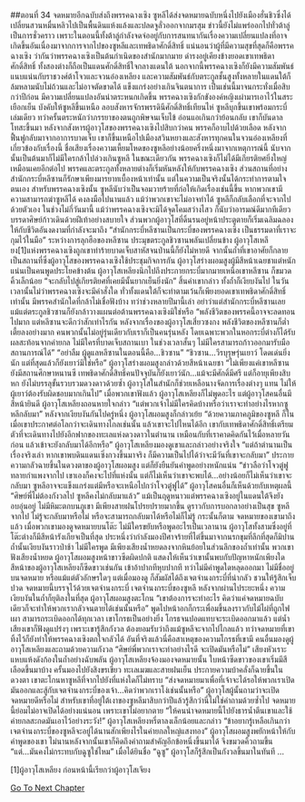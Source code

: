 ##ตอนที่ 34 จดหมายอีกฉบับส่งถึงพรรคฉางเซิง
ซูหลีได้ส่งจดหมายฉบับหนึ่งไปยังเมืองฮั่นชิวซึ่งได้เปลี่ยนสวนหมื่นหลิวไปเป็นพื้นดินแห้งแล้งและปลดจูลั่วออกจากมรสุม
ข่าวนี้ยังไม่แพร่ออกไปทั่วต้าลู่เป็นการชั่วคราว
เพราะในตอนนี้ทั้งต้าลู่กำลังจดจ่ออยู่กับการสนทนากันเรื่องความเปลี่ยนแปลงที่อาจเกิดขึ้นอันเนื่องมาจากการจากไปของซูหลีและเทพธิดาศักดิ์สิทธิ์
แน่นอนว่าผู้ที่มีความสุขที่สุดก็คือพรรคฉางเซิง
ว่ากันว่าพรรคฉางเซิงเป็นต้นกำเนิดของสำนักมากมาย ดำรงอยู่เคียงข้างยอดเขาเทพธิดาศักดิ์สิทธิ์ ทั้งสองต่างก็ถือเป็นแดนศักดิ์สิทธิ์ใจกลางแดนใต้ นอกจากนี้พรรคฉางเซิงก็ยังมีความสัมพันธ์แนบแน่นกับราชวงศ์ต้าโจวและจวนอ๋องเหลียง และความสัมพันธ์กับตระกูลชั้นสูงทั้งหลายในแดนใต้ก็ล้มหลามนับไม่ถ้วนและไม่อาจตัดขาดได้ แข็งแกร่งอย่างเกินจินตนาการ
เป็นเช่นนี้มาจนกระทั่งเมื่อสิบกว่าปีก่อน มีความเปลี่ยนแปลงอันน่าตระหนกเกิดขึ้น พรรคฉางเซิงกักขังองค์หญิงเผ่ามารเอาไว้ในสระเยือกเย็น บังคับให้ซูหลีขึ้นเหนือ ลอบสังหารจักรพรรดินีศักดิ์สิทธิ์เทียนไห่ ซูหลีบุกขึ้นเขาพร้อมกระบี่เล่มเดียว ทว่าครั้นตระหนักว่าภรรยาของตนถูกพิษจนเจ็บไข้ อ่อนแอเกินกว่าย้อนกลับ เขาก็บันดาลโทสะขึ้นมา หลังจากสังหารผู้อาวุโสของพรรคฉางเซิงไปสิบกว่าคน พรรคก็อาบไปด้วยเลือด หลังจากฟื้นฟูกลับมาจากอาการบาดเจ็บ เขาก็ขึ้นเหนือไปเมืองสวินหยางและสังหารทุกคนในจวนอ๋องเหลียงที่เกี่ยวข้องกับเรื่องนี้ ชื่อเสียงเรื่องความเหี้ยมโหดของซูหลีอย่างน้อยครึ่งหนึ่งมาจากเหตุการณ์นี้
นับจากนั้นเป็นต้นมาก็ไม่มีใครกล้าไปล่วงเกินซูหลี ในขณะเดียวกัน พรรคฉางเซิงก็ไม่ได้มีเกียรติยศยิ่งใหญ่เหมือนเคยอีกต่อไป พรรคและตระกูลทั้งหลายต่างก็เริ่มหันหลังให้กับพรรคฉางเซิง ส่วนสถานที่อย่างสำนักกระบี่หลีซานก็รักษาเพียงมารยาทเบื้องหน้าเท่านั้น แต่ในความเป็นจริงนั้นได้กระทำการตามใจตนเอง
สำหรับพรรคฉางเซิงนั้น ซูหลีนับว่าเป็นจอมวายร้ายที่ก่อให้เกิดเรื่องเช่นนี้ขึ้น
หากพวกเขามีความสามารถฆ่าซูหลีได้ คงลงมือไปนานแล้ว
แม้ว่าพวกเขาจะไม่อาจทำได้ ซูหลีก็กลับเลือกที่จะจากไปด้วยตัวเอง
ในช่วงไม่กี่วันมานี้ แม้ว่าพรรคฉางเซิงจะมิได้จุดโคมสว่างไสว ก็นับว่าอารมณ์ดีมากทีเดียว บรรดาศิษย์ก้าวเดินด้วยฝีเท้าอย่างสบายใจ ส่วนพวกผู้อาวุโสที่ดิ้นรนอยู่หน้าประตูตายก็เริ่มเฉลิมฉลองให้กับชีวิตอันงดงามที่กำลังจะมาถึง
“สำนักกระบี่หลีซานเป็นกระบี่ของพรรคฉางเซิง เป็นธรรมดาที่เราจะกุมไว้ในมือ”
ระหว่างการลุกฮือของหลีซาน ประมุขตระกูลชิวซานพลันเปลี่ยนข้าง ผู้อาวุโสเหลียง[1]แห่งพรรคฉางเซิงถูกเขาทำร้ายบาดเจ็บสาหัสจนป่านนี้ก็ยังไม่หายดี จากนั้นถ้ำที่เขาอาศัยก็กลายเป็นสถานที่ซึ่งผู้อาวุโสของพรรคฉางเซิงใช้ประชุมกิจการกัน ผู้อาวุโสร่างผอมสูงผู้มีสีหน้าเฉยชาแต่หนักแน่นเป็นคนพูดประโยคข้างต้น
ผู้อาวุโสเหลียงนึกไปถึงประกายกระบี่มากมายเหนือเขาหลีซาน ก็ขมวดคิ้วเล็กน้อย “จะกลับไปสู่เกียรติยศที่เคยมีนั้นยากเย็นยิ่งนัก”
สิ้นคำเขากล่าว ทั้งถ้ำก็เงียบงันไป ในวันเวลานั้นไม่ว่าพรรคฉางเซิงจะมีคำสั่งใด ทั่วทั้งแดนใต้ก็จะทำตามเว้นก็เพียงยอดเขาเทพธิดาศักดิ์สิทธิ์เท่านั้น มีพรรคสำนักใดที่กล้าไม่เชื่อฟังบ้าง ทว่าช่วงหลายปีมานี้เล่า อย่าว่าแต่สำนักกระบี่หลีซานเลย แม้แต่ตระกูลชิวซานก็ยังกล้าวางแผนต่อต้านพรรคฉางเซิงมิใช่หรือ
“พลังชีวิตของพรรคนี้อาจจะลดทอนไปมาก แต่หลีซานจะดีกว่าสักเท่าไรกัน หลังจากเรื่องของผู้อาวุโสเสี่ยวซงกง พลังชีวิตของหลีซานก็ต่ำเตี้ยลงอย่างมาก คนพวกนั้นไม่อยู่รุ่นเดียวกับเราก็เป็นคนรุ่นหลัง โดยเฉพาะพวกในหอกระบี่ต่างก็ได้รับผลสะท้อนจากค่ายกล ไม่มีใครที่บาดเจ็บสถานเบา ในช่วงเวลาสั้นๆ ไม่มีใครสามารถก้าวออกมารับมือสถานการณ์ได้”
“อย่าลืม ผู้ดูแลหลีซานในตอนนี้คือ...ชิวซาน”
“ชิวซาน...วีรบุรุษรุ่นเยาว์ โดดเด่นยิ่งนัก แต่ที่สุดแล้วก็ยังเยาว์มิใช่หรือ”
ผู้อาวุโสร่างผอมสูงกล่าวด้วยสีหน้าเฉยชา “ไม่เพียงแค่เขาหลีซาน ยังมีสถานศึกษาหนานซี เทพธิดาศักดิ์สิทธิ์คนปัจจุบันก็ยังเยาว์นัก...แม้จะมีศักดิ์มีศรี แต่ก็อายุเพียงสิบหก ยังไม่บรรลุขั้นรวบรวมดวงดาวด้วยซ้ำ ผู้อาวุโสในสำนักก็ช่วยเหลือนางจัดการเรื่องต่างๆ แทน ไม่ให้ผู้เยาว์ต้องรับผิดชอบมากเกินไป”
เมื่อพวกเขาฟังแล้ว ผู้อาวุโสเหลียงก็ไม่พูดอะไร แต่ผู้อาวุโสคนอื่นมีสีหน้ายินดี
ผู้อาวุโสเหลียงถอนหายใจกล่าว “แต่พวกเจ้าไม่มีใครคิดบ้างหรือว่าเราจะทำอย่างไรหากซูหลีกลับมา”
หลังจากเงียบงันกันไปครู่หนึ่ง ผู้อาวุโสผอมสูงก็กล่าวเย้ย “ด้วยความภาคภูมิของซูหลี ก็ในเมื่อเขาประกาศต่อโลกว่าจะเดินทางไกลเช่นนั้น แล้วเขาจะไปไหนได้อีก เขากับเทพธิดาศักดิ์สิทธิ์เตรียมตัวที่จะเดินทางไปยังอีกฟากของทะเลแห่งดวงดาวในตำนาน เหมือนกับที่เราคาดคิดกันไว้เมื่อหลายวันก่อน แล้วเข้าจะยังกลับมาได้อีกหรือ”
ผู้อาวุโสเหลียงมองดูเขาและกล่าวอย่างจริงใจ “แต่ถ้าตำนานเป็นเรื่องจริงเล่า หากเขาพบดินแดนเซิ่งกวงขึ้นมาจริง ก็มีความเป็นไปได้ว่าจะมีวันที่เขาจะกลับมา”
ประกายความกลัวฉายขึ้นในดวงตาของผู้อาวุโสผอมสูง แต่ก็ยังยืนยันคำพูดอย่างหนักแน่น “ข่าวลือว่าโจวตู๋ฟูทลายกำแพงจากไป เขาเองก็คงจะไปที่แห่งนั้น แต่ก็ไม่เห็นว่าเขาจะพบได้...อย่างน้อยก็ไม่เห็นว่าเขาจะกลับมา ซูหลีอาจจะแข็งแกร่งแต่มีหรือจะเหนือไปกว่าโจวตู๋ฟูได้”
ผู้อาวุโสคนอื่นก็เห็นด้วยกับเหตุผลนี้ “ศิษย์พี่ไม่ต้องกังวลไป ซูหลีคงไม่กลับมาแล้ว”
แม้เป็นฤดูหนาวแต่พรรคฉางเซิงอยู่ในแดนใต้จึงยังอบอุ่นอยู่ ไม่มีหิมะตกบนภูเขา มีเพียงสายฝนโปรยปรายมากขึ้น ดูราวกับการบอกลาอย่างเป็นสุข
ซูหลีจากไป ไม่รู้จะกลับมาหรือไม่ หรือจะสามารถกลับมาได้หรือไม่ก็ไม่รู้ กระนั้นก็ตาม จดหมายของเขามาถึงแล้ว
เมื่อพวกเขามองดูจดหมายบนโต๊ะ ไม่มีใครขยับหรือพูดอะไรเป็นเวลานาน
ผู้อาวุโสทั้งสามซึ่งอยู่ที่โต๊ะต่างก็มีสีหน้ารังเกียจเป็นที่สุด ประหนึ่งว่ากำลังมองปีศาจร้ายที่ไต่ขึ้นมาจากนรกขุมที่ลึกที่สุดก็มิปาน
ถ้ำนั้นเงียบงันราวป่าช้า ไม่มีใครพูด มีเพียงเสียงน้ำหยดลงจากหินย้อยในส่วนลึกของถ้ำเท่านั้น
พวกเขาฟังเสียงน้ำหยด ผู้อาวุโสผอมสูงหน้าขาวซีดผิดปกติ แสดงให้เห็นว่าเขานั้นพบกับปัญหาหนักเพียงใด
สีหน้าของผู้อาวุโสเหลียงก็ซีดขาวเช่นกัน เข้าอ้าปากทีหุบปากที ทว่าไม่มีคำพูดใดหลุดออกมา
ไม่มีชื่ออยู่บนจดหมาย หรือแม้แต่ตัวอักษรใดๆ แต่เมื่อมองดู ก็สัมผัสได้ถึงเจตจำนงกระบี่ที่น่ากลัว ชวนให้รู้สึกเจ็บปวด
จดหมายนี้บรรจุไว้ด้วยเจตจำนงกระบี่ เจตจำนงกระบี่ของซูหลี
หลังจากผ่านไประยะหนึ่ง ความเงียบงันในถ้ำก็ยุติลงในที่สุด ผู้อาวุโสผอมสูงตะโกน “เขาต้องการจะทำอะไร คิดว่าแค่จดหมายฉบับเดียวก็จะทำให้พวกเรากลัวจนตายได้เช่นนั้นหรือ”
พูดไปหน้าอกก็กระเพื่อมขึ้นลงราวกับไม้ไผ่ที่ถูกไฟเผา สามารถระเบิดออกได้ทุกเวลา
เขาโกรธเป็นอย่างยิ่ง โกรธจนปอดแทบจะระเบิดออกมาแล้ว
แต่น้ำเสียงเขาก็ฟังดูแปร่งๆ เพราะเขารู้สึกกังวล
ต้องยอมรับว่าถึงแม้ซูหลีจะจากไปไกลแล้ว ทว่าจดหมายที่เขาทิ้งไว้ก็ยังทำให้พรรคฉางเซิงตกใจกลัวได้
อันที่จริงแล้วนี่คือสาเหตุของความโกรธที่เขามี
คนอื่นมองดูผู้อาวุโสเหลียงและถามด้วยความกังวล “ศิษย์พี่พวกเราจะทำอย่างไรดี จะเปิดมันหรือไม่”
เสียงหัวเราะแหบแห้งดังก้องในถ้ำอย่างฉับพลัน
ผู้อาวุโสเหลียงจ้องมองจดหมายนั้น ใบหน้าซีดขาวของเขาเริ่มมีสีเลือดขึ้นมาบ้าง ครั้นมองไปยังสิงขรเขียว ทะเลเมฆและสายฝนเย็น ประกายความบ้าคลั่งก็ฉายขึ้นในดวงตา เขาตะโกนหาซูหลีที่จากไปยังที่แห่งใดก็ไม่ทราบ “ส่งจดหมายมาเพื่อที่เจ้าจะได้รอให้พวกเราเปิดมันออกและสู้กับเจตจำนงกระบี่ของเจ้า...คิดว่าพวกเราโง่เช่นนั้นหรือ”
ผู้อาวุโสผู้นั้นถามว่าจะเปิดจดหมายดีหรือไม่ สำหรับเขาที่อยู่ใต้เงาของซูหลีมาสิบกว่าปีแล้วรู้สึกว่านี่ไม่ใช่คำถามด้วยซ้ำไป
จดหมายนี้ย่อมไม่อาจเปิดได้อย่างแน่นอน
เพราะเขาไม่อยากตาย
“ให้คนนำจดหมายนี้ไปยังธารน้ำตีนเขาและใช้ค่ายกลสะกดมันเอาไว้อย่างระวัง!”
ผู้อาวุโสเหลียงหรี่ตาลงเล็กน้อยและกล่าว “ข้าอยากรู้เหลือเกินกว่าเจตจำนงกระบี่ของซูหลีจะอยู่ได้นานสักเพียงไรในค่ายกลใหญ่แสงทอง”
ผู้อาวุโสผอมสูงพยักหน้าให้กับคำพูดของเขา ไม่นานหลังจากนั้นเขาก็คิดถึงคำถามสำคัญอีกข้อหนึ่งขึ้นมาได้ จึงขมวดคิ้วถามขึ้น “แต่...มันคงไม่กระทบกับฉูซูใช่ไหม”
เมื่อได้ยินชื่อ “ฉูซู” ผู้อาวุโสก็รู้สึกเป็นกังวลขึ้นมาในทันที
…

[1]ผู้อาวุโสเหลียง ก่อนหน้านี้เรียกว่าผู้อาวุโสเจียง


[Go To Next Chapter]( ./544.md)